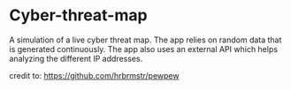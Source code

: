 # Cyber-threat-map

A simulation of a live cyber threat map.
The app relies on random data that is generated continuously.
The app also uses an external API which helps analyzing the different IP addresses.

credit to: https://github.com/hrbrmstr/pewpew
